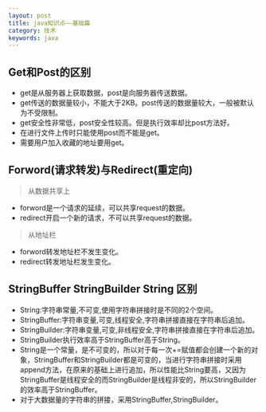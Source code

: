 ```yaml
---
layout: post
title: java知识点——基础篇
category: 技术
keywords: java
---
```


## Get和Post的区别

- get是从服务器上获取数据，post是向服务器传送数据。
- get传送的数据量较小，不能大于2KB。post传送的数据量较大，一般被默认为不受限制。
- get安全性非常低，post安全性较高。但是执行效率却比post方法好。
- 在进行文件上传时只能使用post而不能是get。
- 需要用户加入收藏的地址要用get。

## Forword(请求转发)与Redirect(重定向)

> 从数据共享上
- forword是一个请求的延续，可以共享request的数据。
- redirect开启一个新的请求，不可以共享request的数据。
> 从地址栏
- forword转发地址栏不发生变化。
- redirect转发地址栏发生变化。

## StringBuffer StringBuilder String 区别

- String:字符串常量,不可变,使用字符串拼接时是不同的2个空间。
- StringBuffer:字符串变量,可变,线程安全,字符串拼接直接在字符串后追加。
- StringBuilder:字符串变量,可变,非线程安全,字符串拼接直接在字符串后追加。
- StringBuilder执行效率高于StringBuffer高于String。
- String是一个常量，是不可变的，所以对于每一次+=赋值都会创建一个新的对象，StringBuffer和StringBuilder都是可变的，当进行字符串拼接时采用append方法，在原来的基础上进行追加，所以性能比String要高，又因为StringBuffer是线程安全的而StringBuilder是线程非安的，所以StringBuilder的效率高于StringBuffer。
- 对于大数据量的字符串的拼接，采用StringBuffer,StringBuilder。
